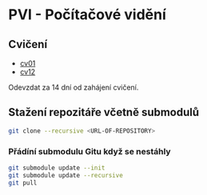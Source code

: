 # PVI - Počítačové vidění

## Cvičení


- [cv01](./cviceni/cv01/todo.md)
- [cv12](./cviceni/cv12/README.md)

Odevzdat za 14 dní od zahájení cvičení.

## Stažení repozitáře včetně submodulů

```bash
git clone --recursive <URL-OF-REPOSITORY>
```

### Přádíní submodulu Gitu když se nestáhly

```bash
git submodule update --init
git submodule update --recursive
git pull
```

